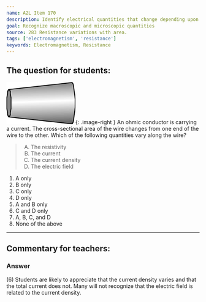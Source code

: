 ```yaml
---
name: A2L Item 170
description: Identify electrical quantities that change depending upon conductor shape.
goal: Recognize macroscopic and microscopic quantities
source: 283 Resistance variations with area.
tags: ['electromagnetism', 'resistance']
keywords: Electromagnetism, Resistance
---
```


## The question for students:

![Item170_fig1.gif](../images/Item170_fig1.gif){: .image-right } An
ohmic conductor is carrying a current.  The cross-sectional area of the
wire changes from one end of the wire to the other.  Which of the
following quantities vary along the wire?

<blockquote> <ol type="A"> <li>The resistivity</li> <li>The current</li>
<li>The current density</li> <li>The electric field</li> </ol>
</blockquote>

1. A only
2. B only
3. C only
4. D only
5. A and B only
6. C and D only
7. A, B, C, and D
8. None of the above


<hr/>

## Commentary for teachers:

### Answer 

(6) Students are likely to appreciate that the current density
varies and that the total current does not. Many will not recognize that
the electric field is related to the current density.
